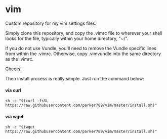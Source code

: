 # vim

Custom repository for my vim settings files.

Simply clone this repository, and copy the .vimrc file to wherever your shell looks for the file, typically
within your home directory, "~/".

If you do not use Vundle, you'll need to remove the Vundle specific lines from within the .vimrc.  Otherwise,
copy .vimvundle into the same directory as the .vimrc.

Cheers!

Then install process is really simple.  Just run the command below:

#### via curl
```shell
sh -c "$(curl -fsSL https://raw.githubusercontent.com/parker789/vim/master/install.sh)"
```

#### via wget
```shell
sh -c "$(wget https://raw.githubusercontent.com/parker789/vim/master/install.sh)"
```

